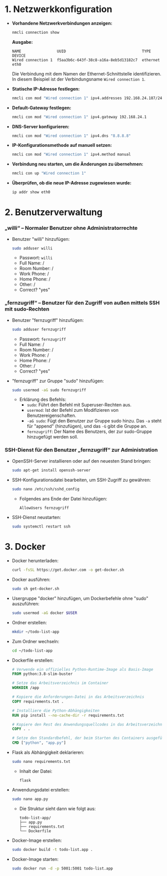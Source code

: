 # 1. Netzwerkkonfiguration

- **Vorhandene Netzwerkverbindungen anzeigen:**
    ```sh
    nmcli connection show
    ```
    **Ausgabe:**
    ```
    NAME                UUID                                  TYPE      DEVICE
    Wired connection 1  f5aa3b6c-643f-38c8-a16a-8eb5d13182c7  ethernet  eth0
    ```
    Die Verbindung mit dem Namen der Ethernet-Schnittstelle identifizieren. In diesem Beispiel ist der Verbindungsname `Wired connection 1`.

- **Statische IP-Adresse festlegen:**
    ```sh
    nmcli con mod "Wired connection 1" ipv4.addresses 192.168.24.187/24
    ```

- **Default-Gateway festlegen:**
    ```sh
    nmcli con mod "Wired connection 1" ipv4.gateway 192.168.24.1
    ```

- **DNS-Server konfigurieren:**
    ```sh
    nmcli con mod "Wired connection 1" ipv4.dns "8.8.8.8"
    ```

- **IP-Konfigurationsmethode auf manuell setzen:**
    ```sh
    nmcli con mod "Wired connection 1" ipv4.method manual
    ```

- **Verbindung neu starten, um die Änderungen zu übernehmen:**
    ```sh
    nmcli con up "Wired connection 1"
    ```

- **Überprüfen, ob die neue IP-Adresse zugewiesen wurde:**
    ```sh
    ip addr show eth0
    ```

# 2. Benutzerverwaltung
### „willi“ – Normaler Benutzer ohne Administratorrechte

- Benutzer "willi" hinzufügen:
    ```sh
    sudo adduser willi
    ```
    - Passwort: `willi`
    - Full Name: /
    - Room Number: /
    - Work Phone: /
    - Home Phone: /
    - Other: /
    - Correct? "yes"

### „fernzugriff“ – Benutzer für den Zugriff von außen mittels SSH mit sudo-Rechten

- Benutzer "fernzugriff" hinzufügen:
    ```sh
    sudo adduser fernzugriff
    ```
    - Passwort: `fernzugriff`
    - Full Name: /
    - Room Number: /
    - Work Phone: /
    - Home Phone: /
    - Other: /
    - Correct? "yes"

- "fernzugriff" zur Gruppe "sudo" hinzufügen:
    ```sh
    sudo usermod -aG sudo fernzugriff
    ```
    - Erklärung des Befehls:
        - `sudo`: Führt den Befehl mit Superuser-Rechten aus.
        - `usermod`: Ist der Befehl zum Modifizieren von Benutzereigenschaften.
        - `-aG sudo`: Fügt den Benutzer zur Gruppe sudo hinzu. Das `-a` steht für "append" (hinzufügen), und das `-G` gibt die Gruppe an.
        - `fernzugriff`: Der Name des Benutzers, der zur sudo-Gruppe hinzugefügt werden soll.

### SSH-Dienst für den Benutzer „fernzugriff“ zur Administration

- OpenSSH-Server installieren oder auf den neuesten Stand bringen:
    ```sh
    sudo apt-get install openssh-server
    ```

- SSH-Konfigurationsdatei bearbeiten, um SSH-Zugriff zu gewähren:
    ```sh
    sudo nano /etc/ssh/sshd_config
    ```
    - Folgendes ans Ende der Datei hinzufügen:
        ```sh
        AllowUsers fernzugriff
        ```

- SSH-Dienst neustarten:
    ```sh
    sudo systemctl restart ssh
    ```

# 3. Docker

- Docker herunterladen:
    ```sh
    curl -fsSL https://get.docker.com -o get-docker.sh
    ```

- Docker ausführen:
    ```sh
    sudo sh get-docker.sh
    ```

- Usergruppe "docker" hinzufügen, um Dockerbefehle ohne "sudo" auszuführen:
    ```sh
    sudo usermod -aG docker $USER
    ```

- Ordner erstellen:
    ```sh
    mkdir ~/todo-list-app
    ```

- Zum Ordner wechseln:
    ```sh
    cd ~/todo-list-app
    ```

- Dockerfile erstellen:
    ```dockerfile
    # Verwende ein offizielles Python-Runtime-Image als Basis-Image
    FROM python:3.8-slim-buster

    # Setze das Arbeitsverzeichnis im Container
    WORKDIR /app

    # Kopiere die Anforderungen-Datei in das Arbeitsverzeichnis
    COPY requirements.txt .

    # Installiere die Python-Abhängigkeiten
    RUN pip install --no-cache-dir -r requirements.txt

    # Kopiere den Rest des Anwendungsquellcodes in das Arbeitsverzeichnis
    COPY . .

    # Setze den Standardbefehl, der beim Starten des Containers ausgeführt wird
    CMD ["python", "app.py"]
    ```

- Flask als Abhängigkeit deklarieren:
    ```sh
    sudo nano requirements.txt
    ```
    - Inhalt der Datei:
        ```
        flask
        ```

- Anwendungsdatei erstellen:
    ```sh
    sudo nano app.py
    ```
    - Die Struktur sieht dann wie folgt aus:
        ```
        todo-list-app/
        ├── app.py
        ├── requirements.txt
        └── Dockerfile
        ```

- Docker-Image erstellen:
    ```sh
    sudo docker build -t todo-list.app .
    ```

- Docker-Image starten:
    ```sh
    sudo docker run -d -p 5001:5001 todo-list.app
    ```
